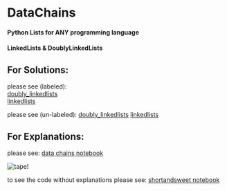 # DataChains
#### Python Lists for ANY programming language
#### LinkedLists & DoublyLinkedLists

## For Solutions:
please see (labeled):  
[doubly_linkedlists](doubly_linkedlists.ipynb)  
[linkedlists](linkedlists.ipynb)  
  
please see (un-labeled):
[doubly_linkedlists](doubly_linked_lists_shortandsweet.ipynb)
[linkedlists](linkedlists_shortandsweet.ipynb)

## For Explanations:
please see:
[data chains notebook](explanations/data_chains.ipynb)

![tape!](explanations/res/tape.gif)

to see the code without explanations please see:
[shortandsweet notebook](explanations/shortandsweet.ipynb)
